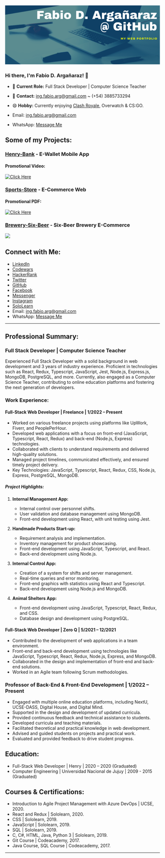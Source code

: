 ![img](https://raw.githubusercontent.com/FabioDrizZt/FabioDrizZt/main/img.png)

### Hi there, I'm Fabio D. Argañaraz! 👋

- 💼 **Current Role:** Full Stack Developer | Computer Science Teacher
- 📧 **Contact:** ing.fabio.arg@gmail.com ~ (+54) 3885733294
- 😄 **Hobby:** Currently enjoying [Clash Royale](https://royaleapi.com/player/PQ8GVL90), Overwatch & CS:GO.

- Email: [ing.fabio.arg@gmail.com](mailto:ing.fabio.arg@gmail.com)
- WhatsApp: [Message Me](https://wa.me/543885733294?text=Hola,%20vi%20tu%20perfil%20en%20Github!)

## Some of my Projects:

### [Henry-Bank](https://github.com/FabioDrizZt/Henry-Bank) - E-Wallet Mobile App
#### Promotional Video:
[![Click Here](https://img.youtube.com/vi/t1KtkQB5uQ8/0.jpg)](https://www.youtube.com/watch?v=t1KtkQB5uQ8)

### [Sports-Store](https://github.com/FabioDrizZt/Sports-Store) - E-Commerce Web
#### Promotional PDF:
[![Click Here](https://i.imgur.com/zPYlynO.png)](https://drive.google.com/file/d/1E2S9S1wIcEggOzahfIlARxQIjqSEihGI/view?usp=sharing)

### [Brewery-Six-Beer](https://github.com/FabioDrizZt/Brewery-Six-Beer) - Six-Beer Brewery E-Commerce
<p align='left'>
    <img src='https://user-images.githubusercontent.com/65245824/95817516-0a599d80-0cf8-11eb-9eee-d9bdba249a6d.png' </img>  
</p>

## Connect with Me:

- [LinkedIn](https://www.linkedin.com/in/FabioDrizZt/)
- [Codewars](https://www.codewars.com/users/FabioDrizZt)
- [HackerRank](https://www.hackerrank.com/FabioDrizZt)
- [Twitter](https://twitter.com/FabioDrizZt)
- [GitHub](https://github.com/FabioDrizZt)
- [Facebook](https://www.facebook.com/FabioDrizZt/)
- [Messenger](https://m.me/FabioDrizZt/)
- [Instagram](https://www.instagram.com/FabioDrizZt/)
- [SoloLearn](https://www.sololearn.com/Profile/8888773)
- Email: [ing.fabio.arg@gmail.com](mailto:ing.fabio.arg@gmail.com)
- WhatsApp: [Message Me](https://wa.me/543885733294?text=Hola,%20vi%20tu%20perfil%20en%20Github!)

---

## Professional Summary:

### Full Stack Developer | Computer Science Teacher
Experienced Full Stack Developer with a solid background in web development and 3 years of industry experience. Proficient in technologies such as React, Redux, Typescript, JavaScript, Jest, Node.js, Express.js, MongoDB, PostgreSQL, and more. Currently, also engaged as a Computer Science Teacher, contributing to online education platforms and fostering the next generation of developers.

### Work Experience:

#### Full-Stack Web Developer | Freelance | 1/2022 – Present
- Worked on various freelance projects using platforms like UpWork, Fiverr, and PeoplePerHour.
- Developed web applications with a focus on front-end (JavaScript, Typescript, React, Redux) and back-end (Node.js, Express) technologies.
- Collaborated with clients to understand requirements and delivered high-quality solutions.
- Managed project timelines, communicated effectively, and ensured timely project delivery.
- Key Technologies: JavaScript, Typescript, React, Redux, CSS, Node.js, Express, PostgreSQL, MongoDB.

##### Project Highlights:
1. **Internal Management App:**
   - Internal control over personnel shifts.
   - User validation and database management using MongoDB.
   - Front-end development using React, with unit testing using Jest.

2. **Handmade Products Start-up:**
   - Requirement analysis and implementation.
   - Inventory management for product showcasing.
   - Front-end development using JavaScript, Typescript, and React.
   - Back-end development using Node.js.

3. **Internal Control App:**
   - Creation of a system for shifts and server management.
   - Real-time queries and error monitoring.
   - Front-end graphics with statistics using React and Typescript.
   - Back-end development using Node.js and MongoDB.

4. **Animal Shelters App:**
   - Front-end development using JavaScript, Typescript, React, Redux, and CSS.
   - Database design and development using PostgreSQL.

#### Full-Stack Web Developer | Zero Q | 5/2021 – 12/2021
- Contributed to the development of web applications in a team environment.
- Front-end and back-end development using technologies like JavaScript, Typescript, React, Redux, Node.js, Express, and MongoDB.
- Collaborated in the design and implementation of front-end and back-end solutions.
- Worked in an Agile team following Scrum methodologies.

### Professor of Back-End & Front-End Development | 1/2022 – Present
- Engaged with multiple online education platforms, including NextU, UCSE-DASS, Digital House, and Digital Mind.
- Supported in the design and development of updated curricula.
- Provided continuous feedback and technical assistance to students.
- Developed curricula and teaching materials.
- Facilitated theoretical and practical knowledge in web development.
- Advised and guided students on projects and practical work.
- Evaluated and provided feedback to drive student progress.

## Education:

- Full-Stack Web Developer | Henry | 2020 – 2020 (Graduated)
- Computer Engineering | Universidad Nacional de Jujuy | 2009 - 2015 (Graduated)

## Courses & Certifications:

- Introduction to Agile Project Management with Azure DevOps | UCSE, 2020.
- React and Redux | Sololearn, 2020.
- CSS | Sololearn, 2019.
- JavaScript | Sololearn, 2019.
- SQL | Sololearn, 2019.
- C, C#, HTML, Java, Python 3 | Sololearn, 2019.
- Git Course | Codeacademy, 2017.
- Java Course, SQL Course | Codeacademy, 2017.

---

